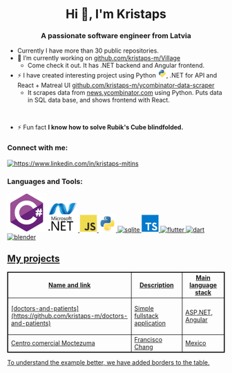 <h1 align="center">Hi 👋, I'm Kristaps</h1>
<h3 align="center">A passionate software engineer from Latvia</h3>

- Currently I have more than 30 public repositories.
- 🔭 I’m currently working on [github.com/kristaps-m/Village](https://github.com/kristaps-m/Village)
  - Come check it out. It has .NET backend and Angular frontend.
- ⚡ I have created interesting project using Python <img src="https://raw.githubusercontent.com/devicons/devicon/master/icons/python/python-original.svg" alt="python" width="20" height="20"/>, .NET for API and React + Matreal UI [github.com/kristaps-m/ycombinator-data-scraper](https://github.com/kristaps-m/ycombinator-data-scraper)
  - It scrapes data from [news.ycombinator.com](https://news.ycombinator.com) using Python. Puts data in SQL data base, and shows frontend with React.

<br>

- ⚡ Fun fact **I know how to solve Rubik's Cube blindfolded.**

<h3 align="left">Connect with me:</h3>
<p align="left">
<a href="https://linkedin.com/in/https://www.linkedin.com/in/kristaps-mitins" target="blank"><img align="center" src="https://raw.githubusercontent.com/rahuldkjain/github-profile-readme-generator/master/src/images/icons/Social/linked-in-alt.svg" alt="https://www.linkedin.com/in/kristaps-mitins" height="50" width="60" /></a>
</p>

<h3 align="left">Languages and Tools:</h3>
<p align="left"> <!-- C# -->
<img src="https://raw.githubusercontent.com/devicons/devicon/master/icons/csharp/csharp-original.svg" alt="csharp" width="90" height="90"/> </a> <a href="https://dart.dev" target="_blank" rel="noreferrer"><!-- .NET -->
<img src="https://raw.githubusercontent.com/devicons/devicon/master/icons/dot-net/dot-net-original-wordmark.svg" alt="dotnet" width="70" height="70"/> </a> <a href="https://flutter.dev" target="_blank" rel="noreferrer"><!-- JavaScript --><img src="https://raw.githubusercontent.com/devicons/devicon/master/icons/javascript/javascript-original.svg" alt="javascript" width="40" height="40"/> </a> <a href="https://www.python.org" target="_blank" rel="noreferrer"><img src="https://raw.githubusercontent.com/devicons/devicon/master/icons/python/python-original.svg" alt="python" width="40" height="40"/> </a> <a href="https://www.sqlite.org/" target="_blank" rel="noreferrer"> <img src="https://www.vectorlogo.zone/logos/sqlite/sqlite-icon.svg" alt="sqlite" width="40" height="40"/> </a> <a href="https://www.typescriptlang.org/" target="_blank" rel="noreferrer"> <img src="https://raw.githubusercontent.com/devicons/devicon/master/icons/typescript/typescript-original.svg" alt="typescript" width="40" height="40"/> </a> 
<a href="https://www.blender.org/" target="_blank" rel="noreferrer">
<img src="https://www.vectorlogo.zone/logos/flutterio/flutterio-icon.svg" alt="flutter" width="40" height="40"/> </a> <a href="https://developer.mozilla.org/en-US/docs/Web/JavaScript" target="_blank" rel="noreferrer">
<img src="https://www.vectorlogo.zone/logos/dartlang/dartlang-icon.svg" alt="dart" width="40" height="40"/> </a> <a href="https://dotnet.microsoft.com/" target="_blank" rel="noreferrer">
<img src="https://download.blender.org/branding/community/blender_community_badge_white.svg" alt="blender" width="40" height="40"/> </a> <a href="https://www.w3schools.com/cs/" target="_blank" rel="noreferrer">
</p>

<html>
<style>
table, th, td {
  border:1px solid black;
}
</style>
<body>

<h2>My projects</h2>

<table style="width:100%">
  <tr>
    <th>Name and link</th>
    <th>Description</th>
    <th>Main language stack</th>
  </tr>
  <tr>
    <td><p>[doctors-and-patients](https://github.com/kristaps-m/doctors-and-patients)</p></td>
    <td>Simple fullstack application</td>
    <td>ASP.NET, Angular</td>
  </tr>
  <tr>
    <td>Centro comercial Moctezuma</td>
    <td>Francisco Chang</td>
    <td>Mexico</td>
  </tr>
</table>

<p>To understand the example better, we have added borders to the table.</p>

</body>
</html>

<!-- [![Top Langs](https://github-readme-stats.vercel.app/api/top-langs/?username=kristaps-m&)](https://github.com/anuraghazra/github-readme-stats) -->

<!--
**kristaps-m/kristaps-m** is a ✨ _special_ ✨ repository because its `README.md` (this file) appears on your GitHub profile.

Here are some ideas to get you started:

- 🔭 I’m currently working on ...
- 🌱 I’m currently learning ...
- 👯 I’m looking to collaborate on ...
- 🤔 I’m looking for help with ...
- 💬 Ask me about ...
- 📫 How to reach me: ...
- 😄 Pronouns: ...
- ⚡ Fun fact: ...
-->
